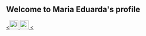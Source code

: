 ## Welcome to Maria Eduarda's profile 

<div>
<a href = "https://instagram.com/_duudafs"><<img width="24" height="24" src="https://img.icons8.com/color-pixels/32/instagram-new.png" alt="instagram-new"/>
<a href = "mailto:dudascomparin@gmail.com"><img width="24" height="24" color="#E4A3C2" src="https://img.icons8.com/ios-filled/50/gmail-new.png" alt="gmail-new"/>
  <
</div>



<!--
**duudafs/duudafs** is a ✨ _special_ ✨ repository because its `README.md` (this file) appears on your GitHub profile.

-->
